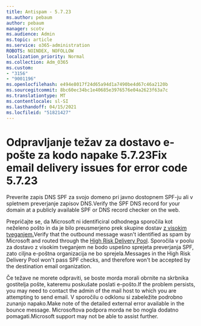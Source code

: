```yaml
---
title: Antispam - 5.7.23
ms.author: pebaum
author: pebaum
manager: scotv
ms.audience: Admin
ms.topic: article
ms.service: o365-administration
ROBOTS: NOINDEX, NOFOLLOW
localization_priority: Normal
ms.collection: Adm_O365
ms.custom:
- "3156"
- "9001196"
ms.openlocfilehash: e494e8017f24d65a94d1a7490be4d67c46a2120b
ms.sourcegitcommit: 8bc60ec34bc1e40685e3976576e04a2623f63a7c
ms.translationtype: MT
ms.contentlocale: sl-SI
ms.lasthandoff: 04/15/2021
ms.locfileid: "51821427"
---
```

# <a name="fix-email-delivery-issues-for-error-code-5723"></a><span data-ttu-id="b2ff2-102">Odpravljanje težav za dostavo e-pošte za kodo napake 5.7.23</span><span class="sxs-lookup"><span data-stu-id="b2ff2-102">Fix email delivery issues for error code 5.7.23</span></span>

<span data-ttu-id="b2ff2-103">Preverite zapis DNS SPF za svojo domeno pri javno dostopnem SPF-ju ali v spletnem preverjanje zapisov DNS.</span><span class="sxs-lookup"><span data-stu-id="b2ff2-103">Verify the SPF DNS record for your domain at a publicly available SPF or DNS record checker on the web.</span></span>

<span data-ttu-id="b2ff2-104">Prepričajte se, da Microsoft ni identificiral odhodnega sporočila kot neželeno pošto in da je bilo preusmerjeno prek skupine dostav [z visokim tveganjem.](https://docs.microsoft.com/microsoft-365/security/office-365-security/high-risk-delivery-pool-for-outbound-messages)</span><span class="sxs-lookup"><span data-stu-id="b2ff2-104">Verify that the outbound message wasn't identified as spam by Microsoft and routed through the [High Risk Delivery Pool](https://docs.microsoft.com/microsoft-365/security/office-365-security/high-risk-delivery-pool-for-outbound-messages).</span></span> <span data-ttu-id="b2ff2-105">Sporočila v poolu za dostavo z visokim tveganjem ne bodo uspešno sprejeta preverjanja SPF, zato ciljna e-poštna organizacija ne bo sprejela.</span><span class="sxs-lookup"><span data-stu-id="b2ff2-105">Messages in the High Risk Delivery Pool won't pass SPF checks, and therefore won't be accepted by the destination email organization.</span></span>

<span data-ttu-id="b2ff2-106">Če težave ne morete odpraviti, se boste morda morali obrnite na skrbnika gostitelja pošte, kateremu poskušate poslati e-pošto.</span><span class="sxs-lookup"><span data-stu-id="b2ff2-106">If the problem persists, you may need to contact the admin of the mail host to which you are attempting to send email.</span></span> <span data-ttu-id="b2ff2-107">V sporočilu o odklonu si zabeležite podrobno zunanjo napako.</span><span class="sxs-lookup"><span data-stu-id="b2ff2-107">Make note of the detailed external error available in the bounce message.</span></span> <span data-ttu-id="b2ff2-108">Microsoftova podpora morda ne bo mogla dodatno pomagati.</span><span class="sxs-lookup"><span data-stu-id="b2ff2-108">Microsoft support may not be able to assist further.</span></span>

